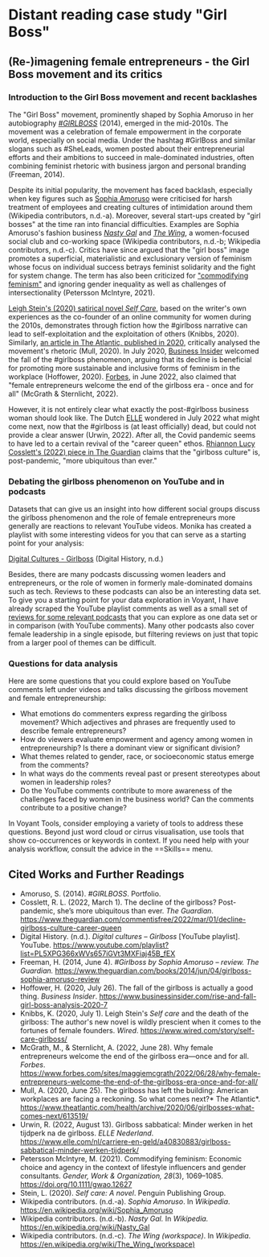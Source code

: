 # Distant reading case study "Girl Boss"

## (Re-)imagening female entrepreneurs - the Girl Boss movement and its critics

### Introduction to the Girl Boss movement and recent backlashes

The "Girl Boss" movement, prominently shaped by Sophia Amoruso in her autobiography [*#GIRLBOSS*](https://www.theguardian.com/books/2014/jun/04/girlboss-sophia-amoruso-review) (2014), emerged in the mid-2010s. The movement was a celebration of female empowerment in the corporate world, especially on social media.
Under the hashtag #GirlBoss and similar slogans such as #SheLeads, women posted about their entrepreneurial efforts and their ambitions to
succeed in male-dominated industries, often combining feminist rhetoric with business jargon and personal branding (Freeman, 2014).

Despite its initial popularity, the movement has faced backlash, especially when key figures such as [Sophia Amoruso](https://en.wikipedia.org/wiki/Sophia_Amoruso) were criticised for harsh treatment of employees and creating cultures of intimidation around them (Wikipedia contributors, n.d.-a).
Moreover, several start-ups created by "girl bosses" at the time ran into financial difficulties. Examples are Sophia Amoruso's fashion business [*Nasty Gal*](https://en.wikipedia.org/wiki/Nasty_Gal) and [*The Wing*](https://en.wikipedia.org/wiki/The_Wing_(workspace)), a women-focused social club and co-working space (Wikipedia contributors, n.d.-b; Wikipedia contributors, n.d.-c).
Critics have since argued that the "girl boss" image promotes a superficial, materialistic and exclusionary version of feminism whose focus on individual success betrays feminist solidarity and the fight for system change. The term has also been criticized for ["commodifying feminism"](https://onlinelibrary.wiley.com/doi/full/10.1111/gwao.12627) and ignoring gender inequality as well as challenges of intersectionality (Petersson McIntyre, 2021).

[Leigh Stein's (2020) satirical novel *Self Care*](https://www.wired.com/story/self-care-girlboss/), based on the writer's own experiences as the co-founder of an online community for women during the 2010s, demonstrates through fiction how the #girlboss narrative can lead to self-exploitation and the exploitation of others (Knibbs, 2020). 
Similarly, [an article in The Atlantic, published in 2020,](https://www.theatlantic.com/health/archive/2020/06/girlbosses-what-comes-next/613519/) critically analysed the movement's rhetoric (Mull, 2020).
In July 2020, [Business Insider](https://www.businessinsider.com/rise-and-fall-girl-boss-analysis-2020-7#:~:text=June%202020%20was%20the%20month,a%20second%20time%20in%20July) welcomed the fall of the #girlboss phenomenon, arguing that its decline is beneficial for promoting more sustainable and inclusive forms of feminism in the workplace (Hoffower, 2020).
[Forbes](https://www.forbes.com/sites/maggiemcgrath/2022/06/28/why-female-entrepreneurs-welcome-the-end-of-the-girlboss-era-once-and-for-all/), in June 2022, also claimed that "female entrepreneurs welcome the end of the girlboss era - once and for all" (McGrath & Sternlicht, 2022).

However, it is not entirely clear what exactly the post-#girlboss business woman should look like. The Dutch [ELLE](https://www.elle.com/nl/carriere-en-geld/a40830883/girlboss-sabbatical-minder-werken-tijdperk/) wondered in July 2022 what might come next, now that the #girlboss is (at least officially) dead, but could not provide a clear answer (Urwin, 2022).
After all, the Covid pandemic seems to have led to a certain revival of the "career queen" ethos. [Rhiannon Lucy Cosslett's (2022) piece in The Guardian](https://www.theguardian.com/commentisfree/2022/mar/01/decline-girlboss-culture-career-queen) 
claims that the "girlboss culture" is, post-pandemic, "more ubiquitous than ever." 

### Debating the girlboss phenomenon on YouTube and in podcasts

Datasets that can give us an insight into how different social groups discuss the girlboss phenomenon and the role of female entrepreneurs more generally are reactions to relevant YouTube videos. Monika has created a playlist with some interesting videos for you that can serve as a starting point for your analysis:

[Digital Cultures - Girlboss](https://youtube.com/playlist?list=PL5XPG366xWVs657iGVt3MXFiaj45B_fEX&si=MIu1IXo4iiPEHENt) (Digital History, n.d.)

Besides, there are many podcasts discussing women leaders and entrepreneurs, or the role of women in formerly male-dominated domains such as tech. Reviews to these podcasts can also be an interesting data set. To give you a starting point for your data exploration in Voyant, I have already scraped the YouTube playlist comments as well as a small set of [reviews for some relevant podcasts](https://github.com/MonikaBarget/distant-reading/tree/main/data/Data_AppStore_Girlboss) that you can explore as one data set or in comparison (with YouTube comments). Many other podcasts also cover female leadership in a single episode, but filtering reviews on just that topic from a larger pool of themes can be difficult.

### Questions for data analysis

Here are some questions that you could explore based on YouTube comments left under videos and talks discussing the girlboss movement and female entrepreneurship:

* What emotions do commenters express regarding the girlboss movement? Which adjectives and phrases are frequently used to describe female entrepreneurs?
* How do viewers evaluate empowerment and agency among women in entrepreneurship? Is there a dominant view or significant division?
* What themes related to gender, race, or socioeconomic status emerge from the comments?
* In what ways do the comments reveal past or present stereotypes about women in leadership roles?
* Do the YouTube comments contribute to more awareness of the challenges faced by women in the business world? Can the comments contribute to a positive change?

In Voyant Tools, consider employing a variety of tools to address these questions. Beyond just word cloud or cirrus visualisation, use tools that show co-occurrences or keywords in context. If you need help with your analysis workflow, consult the advice in the ==Skills== menu.

## Cited Works and Further Readings

- Amoruso, S. (2014). *#GIRLBOSS*. Portfolio.
- Cosslett, R. L. (2022, March 1). The decline of the girlboss? Post-pandemic, she’s more ubiquitous than ever. *The Guardian*. https://www.theguardian.com/commentisfree/2022/mar/01/decline-girlboss-culture-career-queen
- Digital History. (n.d.). *Digital cultures – Girlboss* [YouTube playlist]. YouTube. https://www.youtube.com/playlist?list=PL5XPG366xWVs657iGVt3MXFiaj45B_fEX
- Freeman, H. (2014, June 4). *#Girlboss by Sophia Amoruso – review. The Guardian.* https://www.theguardian.com/books/2014/jun/04/girlboss-sophia-amoruso-review
- Hoffower, H. (2020, July 26). The fall of the girlboss is actually a good thing. *Business Insider*. https://www.businessinsider.com/rise-and-fall-girl-boss-analysis-2020-7
- Knibbs, K. (2020, July 1). Leigh Stein's *Self care* and the death of the girlboss: The author's new novel is wildly prescient when it comes to the fortunes of female founders. *Wired*. https://www.wired.com/story/self-care-girlboss/
- McGrath, M., & Sternlicht, A. (2022, June 28). Why female entrepreneurs welcome the end of the girlboss era—once and for all. *Forbes*. https://www.forbes.com/sites/maggiemcgrath/2022/06/28/why-female-entrepreneurs-welcome-the-end-of-the-girlboss-era-once-and-for-all/
- Mull, A. (2020, June 25). The girlboss has left the building: American workplaces are facing a reckoning. So what comes next?* The Atlantic*. https://www.theatlantic.com/health/archive/2020/06/girlbosses-what-comes-next/613519/
- Urwin, R. (2022, August 13). Girlboss sabbatical: Minder werken in het tijdperk na de girlboss. *ELLE Nederland*. https://www.elle.com/nl/carriere-en-geld/a40830883/girlboss-sabbatical-minder-werken-tijdperk/
- Petersson McIntyre, M. (2021). Commodifying feminism: Economic choice and agency in the context of lifestyle influencers and gender consultants. *Gender, Work & Organization, 28*(3), 1069–1085. https://doi.org/10.1111/gwao.12627
- Stein, L. (2020). *Self care: A novel*. Penguin Publishing Group.
- Wikipedia contributors. (n.d.-a). *Sophia Amoruso*. In *Wikipedia*. https://en.wikipedia.org/wiki/Sophia_Amoruso
- Wikipedia contributors. (n.d.-b). *Nasty Gal.* In *Wikipedia.* https://en.wikipedia.org/wiki/Nasty_Gal
- Wikipedia contributors. (n.d.-c). *The Wing (workspace)*. In *Wikipedia*. https://en.wikipedia.org/wiki/The_Wing_(workspace)
